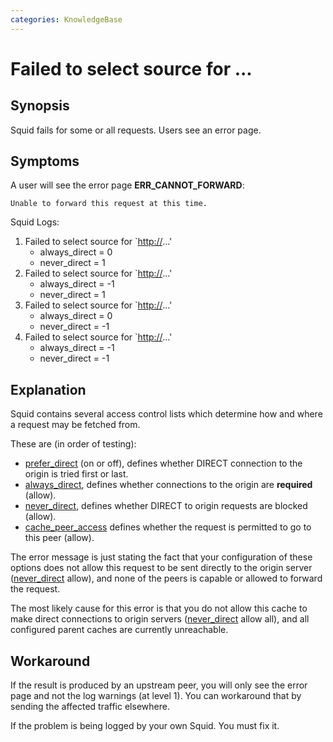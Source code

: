 ```yaml
---
categories: KnowledgeBase
---
```

# Failed to select source for ...

## Synopsis

Squid fails for some or all requests. Users see an error page.

## Symptoms

A user will see the error page **ERR_CANNOT_FORWARD**:

    Unable to forward this request at this time.

Squid Logs:

1.  Failed to select source for \`<http://>...'
      - always_direct = 0
      - never_direct = 1
2.  Failed to select source for \`<http://>...'
      - always_direct = -1
      - never_direct = 1
3.  Failed to select source for \`<http://>...'
      - always_direct = 0
      - never_direct = -1
4.  Failed to select source for \`<http://>...'
      - always_direct = -1
      - never_direct = -1

## Explanation

Squid contains several access control lists which determine how and
where a request may be fetched from.

These are (in order of testing):
- [prefer_direct](http://www.squid-cache.org/Doc/config/prefer_direct)
    (on or off), defines whether DIRECT connection to the origin is tried first
    or last.
- [always_direct](http://www.squid-cache.org/Doc/config/always_direct),
    defines whether connections to the origin are **required** (allow).
- [never_direct](http://www.squid-cache.org/Doc/config/never_direct), 
    defines whether DIRECT to origin requests are blocked (allow).
- [cache_peer_access](http://www.squid-cache.org/Doc/config/cache_peer_access)
    defines whether the request is permitted to go to this peer (allow).

The error message is just stating the fact that your configuration of
these options does not allow this request to be sent directly to the
origin server
([never_direct](http://www.squid-cache.org/Doc/config/never_direct)
allow), and none of the peers is capable or allowed to forward the
request.

The most likely cause for this error is that you do not allow this cache
to make direct connections to origin servers
([never_direct](http://www.squid-cache.org/Doc/config/never_direct)
allow all), and all configured parent caches are currently unreachable.

## Workaround

If the result is produced by an upstream peer, you will only see the
error page and not the log warnings (at level 1). You can workaround
that by sending the affected traffic elsewhere.

If the problem is being logged by your own Squid. You must fix it.
